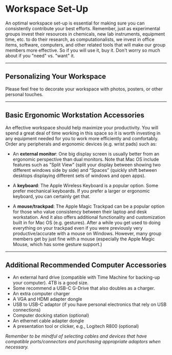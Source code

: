 # Workspace Set-Up

An optimal workspace set-up is essential for making sure you can consistently contribute your best efforts. Remember, just as experimental groups invest their resources in chemicals, new lab instruments, equipment time, etc. to do their research, as computationalists, we invest in office items, software, computers, and other related tools that will make our group members more effective. So if you will use it, buy it. Don't worry so much about if you "need" vs. "want" it.

---
## Personalizing Your Workspace

Please feel free to decorate your workspace with photos, posters, or other personal touches. 

---
## Basic Ergonomic Workstation Accessories

An effective workspace should help maximize your productivity. You will spend a great deal of time working in this space so it is worth investing in any equipment needed for you to work more efficiently and comfortably. Order any peripherals and ergonomic devices (e.g. wrist pads) such as:

* An **external monitor**: One big display screen is usually better from an ergonomic perspective than dual monitors. Note that Mac OS include features such as "Split View" (split your display between showing two different windows side by side) and “Spaces” (quickly shift between desktops displaying different sets of windows and open apps).

* A **keyboard**: The Apple Wireless Keyboard is a popular option. Some prefer mechanical keyboards. If you prefer a larger or ergonomic keyboard, you can certainly get that.

* A **mouse/trackpad**: The Apple Magic Trackpad can be a popular option for those who value consistency between their laptop and desk workstation. And it also offers additional functionality and customization built in for Mac OS (e.g. gestures).  After a while you get used to doing everything on your trackpad even if you were previously very productive/accurate with a mouse on Windows. However, many group members get by just fine with a mouse (especially the Apple Magic Mouse, which has some gesture support.)

---
## Additional Recommended Computer Accessories

* An external hard drive (compatible with Time Machine for backing-up your computer). 4TB is a good size. 
 * Some recommend a USB-C G-Drive that also doubles as a charger.
* An extra computer charger
* A VGA and HDMI adapter dongle
* USB to USB-C adaptor (if you have personal electronics that rely on USB connections)
* Computer docking station (optional)
* An ethernet cable adapter dongle 
* A presentation tool or clicker, e.g., Logitech R800 (optional)

*Remember to be mindful of selecting cables and devices that have compatible ports/connectors and purchasing appropriate adaptors when necessary.*
